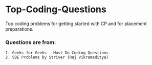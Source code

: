 # Top-Coding-Questions
Top coding problems for getting started with CP and for placement preparations.

### Questions are from:
	1. Geeks for Geeks - Must Do Coding Questions
	2. SDE Problems by Striver (Raj Vikramaditya)

